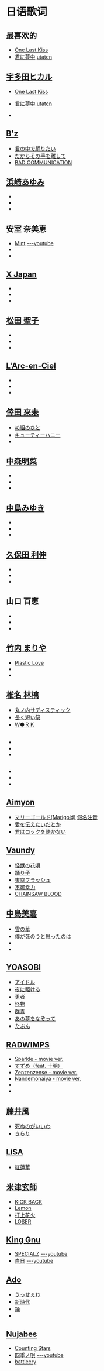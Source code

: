 # 日语歌词

## 最喜欢的
- [One Last Kiss](https://www.musixmatch.com/lyrics/%E5%AE%87%E5%A4%9A%E7%94%B0%E3%83%92%E3%82%AB%E3%83%AB/One-Last-Kiss)
- [君に夢中](https://www.musixmatch.com/lyrics/%E5%AE%87%E5%A4%9A%E7%94%B0%E3%83%92%E3%82%AB%E3%83%AB/Kimini-Muchuu) [utaten](https://utaten.com/lyric/un21113001/)


## [宇多田ヒカル](https://www.youtube.com/@hikki)
- [One Last Kiss](https://www.musixmatch.com/lyrics/%E5%AE%87%E5%A4%9A%E7%94%B0%E3%83%92%E3%82%AB%E3%83%AB/One-Last-Kiss)
- [君に夢中](https://www.musixmatch.com/lyrics/%E5%AE%87%E5%A4%9A%E7%94%B0%E3%83%92%E3%82%AB%E3%83%AB/Kimini-Muchuu)  [utaten](https://utaten.com/lyric/un21113001/)

- []()

## [B'z](https://www.youtube.com/@bz7117)
- [君の中で踊りたい](https://www.musixmatch.com/lyrics/B-z-2/%E5%90%9B%E3%81%AE%E4%B8%AD%E3%81%A7%E8%B8%8A%E3%82%8A%E3%81%9F%E3%81%84)
- [だからその手を離して](https://www.musixmatch.com/lyrics/B-z-2/%E3%81%A0%E3%81%8B%E3%82%89%E3%81%9D%E3%81%AE%E6%89%8B%E3%82%92%E9%9B%A2%E3%81%97%E3%81%A6)
- [BAD COMMUNICATION](https://www.musixmatch.com/lyrics/B-z-2/Bad-Communication)

## [浜崎あゆみ](https://www.youtube.com/@ayu)
- []()
- []()
- []()

## 安室 奈美恵
- [Mint](https://www.musixmatch.com/lyrics/%E5%AE%89%E5%AE%A4%E5%A5%88%E7%BE%8E%E6%81%B5/Mint)  [---youtube](https://youtu.be/1Y5RHBe_ZVc?si=_VeS102DeVzIS1uW)
- []()
- []()

## [X Japan](https://www.youtube.com/@XJapanOfficial)
- []()
- []()
- []()

## [松田 聖子](https://www.youtube.com/@MatsudaSeiko_Official)
- []()
- []()
- []()

## [L'Arc-en-Ciel](https://www.youtube.com/@LArc-en-Ciel)
- []()
- []()
- []()

## [倖田 來未](https://www.youtube.com/@KODAKUMI_official)
- [め組のひと](https://www.musixmatch.com/lyrics/Kumi-Koda/%E3%82%81%E7%B5%84%E3%81%AE%E3%81%B2%E3%81%A8-ETERNITY)
- [キューティーハニー](https://www.musixmatch.com/lyrics/Kumi-Koda-1/%E3%82%AD%E3%83%A5%E3%83%BC%E3%83%86%E3%82%A3%E3%83%BC%E3%83%8F%E3%83%8B%E3%83%BC-BEST-2000-2020-ver)
- []()

## [中森明菜](https://www.youtube.com/@akinanakamoriofficial)
- []()
- []()
- []()

## [中島みゆき](https://www.youtube.com/@miyukiofficial)
- []()
- []()
- []()

## [久保田 利伸](https://www.youtube.com/@toshinobukubotaSMEJ)
- []()
- []()
- []()

## 山口 百恵
- []()
- []()
- []()

## [竹内 まりや](https://www.youtube.com/@mariyatakeuchiofficial)
- [Plastic Love](https://www.musixmatch.com/lyrics/Mariya-Takeuchi/Plastic-Love-10)
- []()
- []()

## [椎名 林檎](https://www.youtube.com/@ringosheenaofficial)
- [丸ノ内サディスティック](https://www.musixmatch.com/lyrics/Sheena-Ringo-2/%E4%B8%B8%E3%83%8E%E5%86%85%E3%82%B5%E3%83%87%E3%82%A3%E3%82%B9%E3%83%86%E3%82%A3%E3%83%83%E3%82%AF)
- [長く短い祭](https://www.musixmatch.com/lyrics/Sheena-Ringo-feat-%E6%B5%AE%E9%9B%B2/%E9%95%B7%E3%81%8F%E7%9F%AD%E3%81%84%E7%A5%AD/translation/english)
- [Ｗ●ＲＫ](https://www.musixmatch.com/lyrics/millennium-parade-Sheena-Ringo/W-RK)

##
- []()
- []()
- []()

## 
- []()
- []()
- []()


## [Aimyon](https://www.youtube.com/@aimyong)
- [マリーゴールド(Marigold)](https://www.musixmatch.com/lyrics/aimyon/Marigold)  [假名注音](./lyrics/愛を伝えたいだとか.md)
- [愛を伝えたいだとか](https://www.musixmatch.com/lyrics/aimyon-2/%E6%84%9B%E3%82%92%E4%BC%9D%E3%81%88%E3%81%9F%E3%81%84%E3%81%A0%E3%81%A8%E3%81%8B)
- [君はロックを聴かない](https://www.musixmatch.com/lyrics/aimyon-2/%E5%90%9B%E3%81%AF%E3%83%AD%E3%83%83%E3%82%AF%E3%82%92%E8%81%B4%E3%81%8B%E3%81%AA%E3%81%84)

## [Vaundy](https://www.youtube.com/@Vaundy)
- [怪獣の花唄](https://www.musixmatch.com/lyrics/Vaundy/%E6%80%AA%E7%8D%A3%E3%81%AE%E8%8A%B1%E5%94%84)
- [踊り子](https://www.musixmatch.com/lyrics/Vaundy/%E8%B8%8A%E3%82%8A%E5%AD%90)
- [東京フラッシュ](https://www.musixmatch.com/lyrics/Vaundy/%E6%9D%B1%E4%BA%AC%E3%83%95%E3%83%A9%E3%83%83%E3%82%B7%E3%83%A5)
- [不可幸力](https://www.musixmatch.com/lyrics/Vaundy/%E4%B8%8D%E5%8F%AF%E5%B9%B8%E5%8A%9B)
- [CHAINSAW BLOOD](https://www.musixmatch.com/lyrics/Vaundy/CHAINSAW-BLOOD)

## [中島美嘉](https://www.youtube.com/@mikanakashimaSMEJ)
- [雪の華](https://www.musixmatch.com/lyrics/Mika-Nakashima/Yuki-No-Hana)
- [僕が死のうと思ったのは](https://www.musixmatch.com/lyrics/Mika-Nakashima/%E5%83%95%E3%81%8C%E6%AD%BB%E3%81%AE%E3%81%86%E3%81%A8%E6%80%9D%E3%81%A3%E3%81%9F%E3%81%AE%E3%81%AF)
- []()
- []()

## [YOASOBI](https://www.youtube.com/@Ayase_YOASOBI)
- [アイドル](https://www.musixmatch.com/lyrics/YOASOBI/%E3%82%A2%E3%82%A4%E3%83%89%E3%83%AB)
- [夜に駆ける](https://www.musixmatch.com/lyrics/YOASOBI/%E5%A4%9C%E3%81%AB%E9%A7%86%E3%81%91%E3%82%8B)
- [勇者](https://www.musixmatch.com/lyrics/YOASOBI/%E5%8B%87%E8%80%85)
- [怪物](https://www.musixmatch.com/lyrics/YOASOBI/%E6%80%AA%E7%89%A9)
- [群青](https://www.musixmatch.com/lyrics/YOASOBI/%E7%BE%A4%E9%9D%92)
- [あの夢をなぞって](https://www.musixmatch.com/lyrics/YOASOBI/%E3%81%82%E3%81%AE%E5%A4%A2%E3%82%92%E3%81%AA%E3%81%9E%E3%81%A3%E3%81%A6)
- [たぶん](https://www.musixmatch.com/lyrics/YOASOBI/%E3%81%9F%E3%81%B6%E3%82%93)

## [RADWIMPS](https://www.youtube.com/@RADWIMPS_official)
- [Sparkle - movie ver.](https://www.musixmatch.com/lyrics/RADWIMPS/Sparkle-movie-ver)
- [すずめ（feat. 十明）](https://www.musixmatch.com/lyrics/RADWIMPS-%E5%8D%81%E6%98%8E/%E3%81%99%E3%81%9A%E3%82%81)
- [Zenzenzense - movie ver.](https://www.musixmatch.com/lyrics/RADWIMPS/Zenzenzense-Original-Version-2)
- [Nandemonaiya - movie ver.](https://www.musixmatch.com/lyrics/RADWIMPS/Nandemonaiya-movie-ver)
- []()
- []()

## [藤井風](https://www.youtube.com/@FujiiKaze)
- [死ぬのがいいわ](https://www.musixmatch.com/lyrics/Fujii-Kaze/%E6%AD%BB%E3%81%AC%E3%81%AE%E3%81%8C%E3%81%84%E3%81%84%E3%82%8F)
- [きらり](https://www.musixmatch.com/lyrics/Fujii-Kaze/%E3%81%8D%E3%82%89%E3%82%8A)

## [LiSA](https://www.youtube.com/@lisaSMEJ)
- [紅蓮華](https://www.musixmatch.com/lyrics/LISA-2/%E7%B4%85%E8%93%AE%E8%8F%AF)

## [米津玄師](https://www.youtube.com/@KenshiYonezu)
- [KICK BACK](https://www.musixmatch.com/lyrics/13950465/kick-back)
- [Lemon](https://www.musixmatch.com/lyrics/13950465/lemon)
- [打上花火](https://www.musixmatch.com/lyrics/DAOKO%C3%97%E7%B1%B3%E6%B4%A5%E7%8E%84%E5%B8%AB/%E6%89%93%E4%B8%8A%E8%8A%B1%E7%81%AB)
- [LOSER](https://www.musixmatch.com/lyrics/13950465/loser)

## [King Gnu](https://www.youtube.com/@KingGnuOfficial)
- [SPECIALZ](https://www.musixmatch.com/lyrics/King-Gnu/SPECIALZ)  [---youtube](https://youtu.be/fhzKLBZJC3w?si=sdyESrbSoPxjGCSy)
- [白日](https://www.musixmatch.com/lyrics/King-Gnu/%E7%99%BD%E6%97%A5)  [---youtube](https://youtu.be/ony539T074w?si=tbgaIJlYGPmEGt4W)

## [Ado](https://www.youtube.com/@Ado1024)
- [うっせぇわ](https://www.musixmatch.com/lyrics/Ado-24/%E3%81%86%E3%81%A3%E3%81%9B%E3%81%87%E3%82%8F)
- [新時代](https://www.musixmatch.com/lyrics/Ado-24/%E6%96%B0%E6%99%82%E4%BB%A3-%E3%82%A6%E3%82%BF-from-ONE-PIECE-FILM-RED)
- [踊](https://www.musixmatch.com/lyrics/Ado-24/%E8%B8%8A)
- []()

## [Nujabes](https://www.youtube.com/@Nujabes19740207)
- [Counting Stars]()
- [四季ノ唄](https://www.musixmatch.com/lyrics/Gabou-2/Shiki-No-Uta-Samurai-Champloo)  [---youtube](https://youtu.be/fy3LmR4eX1E?si=Frpni6jZU9708XfA)
- [battlecry](https://www.musixmatch.com/lyrics/Nujabes/battlecry)



